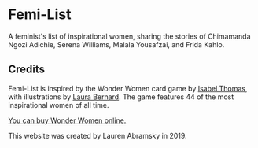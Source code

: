 <h1>Femi-List</h1>

<p>A feminist's list of inspirational women, sharing the stories of Chimamanda Ngozi Adichie, Serena Williams, Malala Yousafzai, and Frida Kahlo.</p>


<h2>Credits</h2>

<p>
Femi-List is inspired by the Wonder Women card game by <a href="https://isabelthomas.co.uk/">Isabel Thomas</a>, with  illustrations by <a href="https://www.instagram.com/laurabeedraws/">Laura Bernard</a>. The game features 44 of the most inspirational women of all time.
</p>

<p>
  <a href="https://www.laurenceking.com/product/wonder-women/#targetText=Isabel%20Thomas%2C%20Illustrations%20by%20Laura%20Bernard&targetText=Based%20on%20Happy%20Families%2C%20this,in%20people%2C%20science%20and%20nature.">
  You can buy Wonder Women online.
  </a>
</p>

<p>This website was created by Lauren Abramsky in 2019.</p>
